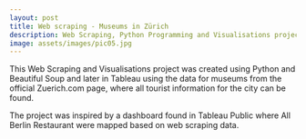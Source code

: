 ```yaml
---
layout: post
title: Web scraping - Museums in Zürich
description: Web Scraping, Python Programming and Visualisations project
image: assets/images/pic05.jpg
---
```


This Web Scraping and Visualisations project was created using Python and Beautiful Soup and later in Tableau using the data for museums from the official Zuerich.com page, where all tourist information for the city can be found. 

The project was inspired by a dashboard found in Tableau Public where All Berlin Restaurant were mapped based on web scraping data.
